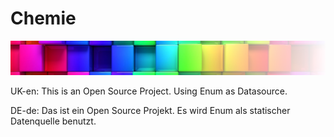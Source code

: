 # Chemie
![Logo](/docs/resources/logo.png)

UK-en:
This is an Open Source Project. Using Enum as Datasource.

DE-de:
Das ist ein Open Source Projekt. Es wird Enum als statischer Datenquelle benutzt.